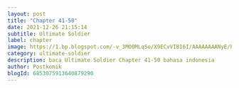 ```yaml
---
layout: post 
title: "Chapter 41-50"
date: 2021-12-26 21:15:14
subtitle: Ultimate Soldier
label: chapter
image: https://1.bp.blogspot.com/-v_3MO0MLqSo/X9ECvVIB16I/AAAAAAAANyE/hUFaxCxFq1wNd71v01XvXzdZ-bx5zwnQQCLcBGAsYHQ/s72-c/Ultimate-Soldier.jpg
category: ultimate-soldier
description: baca Ultimate Soldier Chapter 41-50 bahasa indonesia 
author: Postkomik
blogId: 6853075913640879290
---
```

